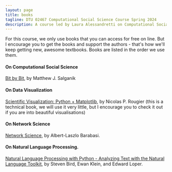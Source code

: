 ```yaml
---
layout: page
title: books
tagline: DTU 02467 Computational Social Science Course Spring 2024
description: A course led by Laura Alessandretti on Computational Social Science
---
```





For this course, we only use books that you can access for free on line. But I encourage you to get the books and support the authors - that's how we'll keep getting new, awesome textbooks. Books are listed in the order we use them.

#### On Computational Social Science
[Bit by Bit](https://www.bitbybitbook.com/en/1st-ed/preface/), by Matthew J. Salganik

#### On Data Visualization
[Scientific Visualization: Python + Matplotlib](https://github.com/rougier/scientific-visualization-book), by Nicolas P. Rougier
(this is a technical book, we will use it very little, but I encourage you to check it out if you are into beautiful visualisations)

#### On Network Science
[Network Science](http://networksciencebook.com/), by Albert-Laszlo Barabasi.

#### On Natural Language Processing.
[Natural Language Processing with Python - Analyzing Text with the Natural Language Toolkit](https://www.nltk.org/book/), by Steven Bird, Ewan Klein, and Edward Loper.
